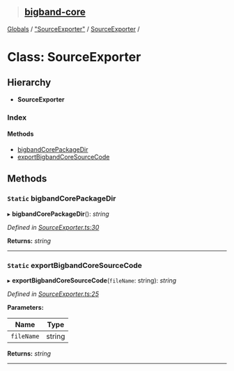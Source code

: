 > ## [bigband-core](../README.md)

[Globals](../globals.md) / ["SourceExporter"](../modules/_sourceexporter_.md) / [SourceExporter](_sourceexporter_.sourceexporter.md) /

# Class: SourceExporter

## Hierarchy

* **SourceExporter**

### Index

#### Methods

* [bigbandCorePackageDir](_sourceexporter_.sourceexporter.md#static-bigbandcorepackagedir)
* [exportBigbandCoreSourceCode](_sourceexporter_.sourceexporter.md#static-exportbigbandcoresourcecode)

## Methods

### `Static` bigbandCorePackageDir

▸ **bigbandCorePackageDir**(): *string*

*Defined in [SourceExporter.ts:30](https://github.com/imaman/bigband/blob/6553ebb/packages/core/src/SourceExporter.ts#L30)*

**Returns:** *string*

___

### `Static` exportBigbandCoreSourceCode

▸ **exportBigbandCoreSourceCode**(`fileName`: string): *string*

*Defined in [SourceExporter.ts:25](https://github.com/imaman/bigband/blob/6553ebb/packages/core/src/SourceExporter.ts#L25)*

**Parameters:**

Name | Type |
------ | ------ |
`fileName` | string |

**Returns:** *string*

___